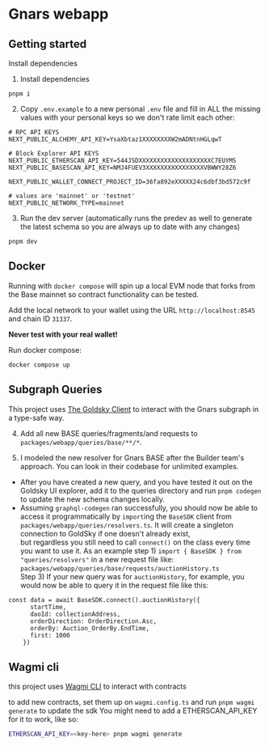 # Gnars webapp

## Getting started
Install dependencies

1. Install dependencies
```
pnpm i
```

2. Copy `.env.example` to a new personal `.env` file and fill in ALL the missing values with your personal keys so we don't rate limit each other:
```
# RPC API KEYS
NEXT_PUBLIC_ALCHEMY_API_KEY=YsaXbtaz1XXXXXXXXW2mADNtnHGLqwT

# Block Explorer API KEYS
NEXT_PUBLIC_ETHERSCAN_API_KEY=544JSDXXXXXXXXXXXXXXXXXXXXC7EUYMS
NEXT_PUBLIC_BASESCAN_API_KEY=NMJ4FUEV3XXXXXXXXXXXXXXXXVBWWY28Z6

NEXT_PUBLIC_WALLET_CONNECT_PROJECT_ID=36fa892eXXXXX24c6dbf3bd572c9f

# values are 'mainnet' or 'testnet'
NEXT_PUBLIC_NETWORK_TYPE=mainnet
```

3. Run the dev server (automatically runs the predev as well to generate the latest schema so you are always up to date with any changes)
```
pnpm dev
```

## Docker
Running with `docker compose` will spin up a local EVM node that forks from the Base mainnet so contract functionality can be tested.

Add the local network to your wallet using the URL `http://localhost:8545` and chain ID `31337`.

**Never test with your real wallet!**

Run docker compose:
```
docker compose up
```
## Subgraph Queries

This project uses [The Goldsky Client](https://api.goldsky.com/api/public/project_clz4ukquribdy010b1fgua9nm/subgraphs/gnars-base/latest/gn) to interact with the Gnars subgraph in a type-safe way.

4. Add all new BASE queries/fragments/and requests to `packages/webapp/queries/base/**/*`.

5. I modeled the new resolver for Gnars BASE after the Builder team's approach. You can look in their codebase for unlimited examples.  
- After you have created a new query, and you have tested it out on the Goldsky UI explorer, add it to the queries directory and run `pnpm codegen` to update the new schema changes locally.
- Assuming `graphql-codegen` ran successfully, you should now be able to access it programmatically by `import`ing the `BaseSDK` client from `packages/webapp/queries/resolvers.ts`. It will create a singleton connection to GoldSky if one doesn't already exist,  
    but regardless you still need to call `connect()` on the class every time you want to use it. As an example step 1) `import { BaseSDK } from "queries/resolvers"` in a new request file like: `packages/webapp/queries/base/requests/auctionHistory.ts`  
    Step 3) If your new query was for `auctionHistory`, for example, you would now be able to query it in the request file like this:  

```
const data = await BaseSDK.connect().auctionHistory({
      startTime,
      daoId: collectionAddress,
      orderDirection: OrderDirection.Asc,
      orderBy: Auction_OrderBy.EndTime,
      first: 1000
    })
```    
## Wagmi cli

this project uses [Wagmi CLI](https://wagmi.sh/cli/getting-started) to interact with contracts

to add new contracts, set them up on `wagmi.config.ts` and run `pnpm wagmi generate` to update the sdk
You might need to add a ETHERSCAN_API_KEY for it to work, like so:

```bash
ETHERSCAN_API_KEY=<key-here> pnpm wagmi generate
```

